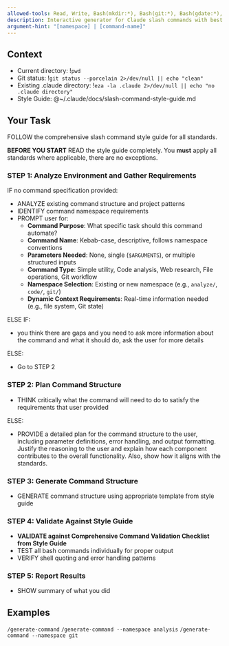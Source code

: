```yaml
---
allowed-tools: Read, Write, Bash(mkdir:*), Bash(git:*), Bash(gdate:*), Bash(eza:*)
description: Interactive generator for Claude slash commands with best practices validation and namespace organization
argument-hint: "[namespace] | [command-name]"
---
```


## Context

- Current directory: !`pwd`
- Git status: !`git status --porcelain 2>/dev/null || echo "clean"`
- Existing .claude directory: !`eza -la .claude 2>/dev/null || echo "no .claude directory"`
- Style Guide: @~/.claude/docs/slash-command-style-guide.md

## Your Task

FOLLOW the comprehensive slash command style guide for all standards.

**BEFORE YOU START** READ the style guide completely. You **must** apply all standards where applicable, there are no exceptions.

### STEP 1: Analyze Environment and Gather Requirements

IF no command specification provided:

- ANALYZE existing command structure and project patterns
- IDENTIFY command namespace requirements
- PROMPT user for:
  - **Command Purpose**: What specific task should this command automate?
  - **Command Name**: Kebab-case, descriptive, follows namespace conventions
  - **Parameters Needed**: None, single (`$ARGUMENTS`), or multiple structured inputs
  - **Command Type**: Simple utility, Code analysis, Web research, File operations, Git workflow
  - **Namespace Selection**: Existing or new namespace (e.g., `analyze/`, `code/`, `git/`)
  - **Dynamic Context Requirements**: Real-time information needed (e.g., file system, Git state)

ELSE IF:

- you think there are gaps and you need to ask more information about the command and what it should do, ask the user for more details

ELSE:

- Go to STEP 2

### STEP 2: Plan Command Structure

- THINK critically what the command will need to do to satisfy the requirements that user provided

ELSE:

- PROVIDE a detailed plan for the command structure to the user, including parameter definitions, error handling, and output formatting. Justify the reasoning to the user and explain how each component contributes to the overall functionality. Also, show how it aligns with the standards.

### STEP 3: Generate Command Structure

- GENERATE command structure using appropriate template from style guide

### STEP 4: Validate Against Style Guide

- **VALIDATE against Comprehensive Command Validation Checklist from Style Guide**
- TEST all bash commands individually for proper output
- VERIFY shell quoting and error handling patterns

### STEP 5: Report Results

- SHOW summary of what you did

## Examples

`/generate-command`
`/generate-command --namespace analysis`
`/generate-command --namespace git`
